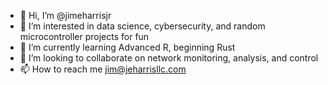 - 👋 Hi, I’m @jimeharrisjr
- 👀 I’m interested in data science, cybersecurity, and random microcontroller projects for fun
- 🌱 I’m currently learning Advanced R, beginning Rust
- 💞️ I’m looking to collaborate on network monitoring, analysis, and control
- 📫 How to reach me jim@jeharrisllc.com

<!---
jimeharrisjr/jimeharrisjr is a ✨ special ✨ repository because its `README.md` (this file) appears on your GitHub profile.
You can click the Preview link to take a look at your changes.
--->
